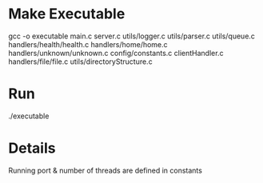 # Make Executable

gcc -o executable main.c server.c utils/logger.c utils/parser.c utils/queue.c handlers/health/health.c handlers/home/home.c handlers/unknown/unknown.c config/constants.c clientHandler.c handlers/file/file.c utils/directoryStructure.c

# Run

./executable

# Details

Running port & number of threads are defined in constants
